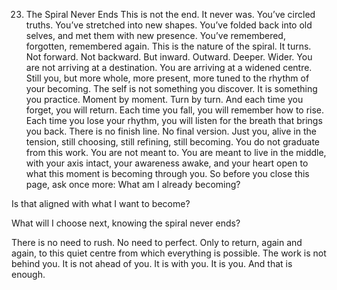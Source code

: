 23. The Spiral Never Ends
This is not the end.
 It never was.
You’ve circled truths.
 You’ve stretched into new shapes.
 You’ve folded back into old selves,
 and met them with new presence.
 You’ve remembered, forgotten, remembered again.
This is the nature of the spiral.
 It turns.
 Not forward. Not backward.
 But inward. Outward. Deeper. Wider.
You are not arriving at a destination.
 You are arriving at a widened centre.
 Still you, 
 but more whole, more present, more tuned to the rhythm of your becoming.
The self is not something you discover.
 It is something you practice.
 Moment by moment.
 Turn by turn.
And each time you forget,
 you will return.
 Each time you fall,
 you will remember how to rise.
 Each time you lose your rhythm,
 you will listen for the breath that brings you back.
There is no finish line.
 No final version.
 Just you, 
 alive in the tension,
 still choosing,
 still refining,
 still becoming.
You do not graduate from this work.
 You are not meant to.
You are meant to live in the middle, 
 with your axis intact,
 your awareness awake,
 and your heart open to what this moment is becoming through you.
So before you close this page, ask once more:
What am I already becoming?


Is that aligned with what I want to become?


What will I choose next, knowing the spiral never ends?


There is no need to rush.
 No need to perfect.
 Only to return, 
 again and again, 
 to this quiet centre
 from which everything is possible.
The work is not behind you.
 It is not ahead of you.
 It is with you.
It is you.
And that is enough.
